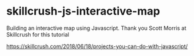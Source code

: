 # skillcrush-js-interactive-map

Building an interactive map using Javascript. Thank you Scott Morris at Skillcrush for this tutorial

https://skillcrush.com/2018/06/18/projects-you-can-do-with-javascript/